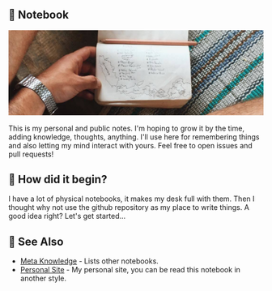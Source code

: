 ## 📔 Notebook

![](cover.jpg)

This is my personal and public notes. I'm hoping to grow it by the time, adding knowledge, thoughts, anything. I'll use here for remembering things and also letting my mind interact with yours. Feel free to open issues and pull requests!

## 🤔 How did it begin?

I have a lot of physical notebooks, it makes my desk full with them. Then I thought why not use the github repository as my place to write things. A good idea right? Let's get started...

## 📎 See Also

- [Meta Knowledge](https://github.com/RichardLitt/meta-knowledge) - Lists other notebooks.
- [Personal Site](https://razaqultegar.com) - My personal site, you can be read this notebook in another style.